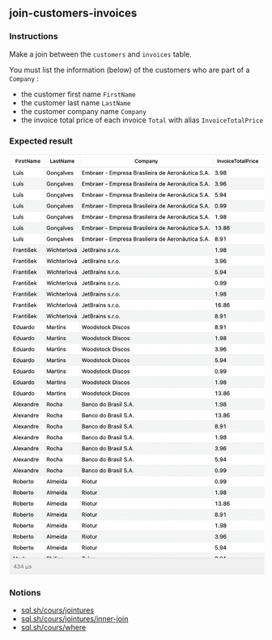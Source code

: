 ## join-customers-invoices

### Instructions

Make a join between the `customers` and `invoices` table.

You must list the information (below) of the customers who are part of a `Company` :

- the customer first name `FirstName`
- the customer last name `LastName`
- the customer company name `Company`
- the invoice total price of each invoice `Total` with alias `InvoiceTotalPrice`

### Expected result

![Expected Result](./expected.png)

### Notions

- [sql.sh/cours/jointures](https://sql.sh/cours/jointures)
- [sql.sh/cours/jointures/inner-join](https://sql.sh/cours/jointures/inner-join)
- [sql.sh/cours/where](https://sql.sh/cours/where)
